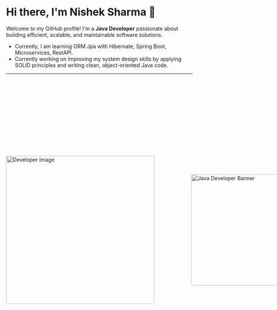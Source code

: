# Hi there, I'm Nishek Sharma 👋

Welcome to my GitHub profile! I'm a **Java Developer** passionate about building efficient, scalable, and maintainable software solutions.

- Currently, I am learning ORM Jpa with Hibernate, Spring Boot, Microservices, RestAPI.
- Currently working on improving my system design skills by applying SOLID principles and writing clean, object-oriented Java code.

---

<div style="display: flex; align-items: center;">
  <img src="https://media.istockphoto.com/id/1413922045/vector/programming-at-home.jpg?s=612x612&w=0&k=20&c=_5UhZu0-etj-lWZorNUAkF_PEqXfHpuf44dCeWeCOvc=" alt="Developer Image" width="400" style="margin-right: 100px;"/>
  <img src="https://logolook.net/wp-content/uploads/2022/11/Java-Emblem.png" alt="Java Developer Banner" width="300" />
<!-- Replace with a custom banner image URL -->

---

## 🚀 About Me

- 💼 **Current Role**: Java Developer specializing in backend development and database management.
- 💻 **Core Skills**:  HTML | CSS | JavaScript | Core Java | SQL | Python | ReactJS
- 🌐 **Frontend Development**: Crafting responsive designs with HTML, CSS, and JavaScript.
- 📊 **Database Expertise**: Writing optimized SQL queries and managing databases.
- 📚 **Learning**: Exploring advanced Java frameworks like Spring and Hibernate.
- 🎯 **Hobbies**: Problem-solving, building projects, and contributing to open-source.

---

## 🛠️ Technologies & Tools

![HTML](https://img.shields.io/badge/-HTML-E34F26?style=flat&logo=html5&logoColor=white)  
![CSS](https://img.shields.io/badge/-CSS-1572B6?style=flat&logo=css3&logoColor=white)  
![JavaScript](https://img.shields.io/badge/-JavaScript-F7DF1E?style=flat&logo=javascript&logoColor=black)  
![React](https://img.shields.io/badge/-React-61DAFB?style=flat&logo=react&logoColor=white)  
![Java](https://img.shields.io/badge/-Java-007396?style=flat&logo=java&logoColor=white)  
![SQL](https://img.shields.io/badge/-SQL-4479A1?style=flat&logo=postgresql&logoColor=white)  
![Python](https://img.shields.io/badge/-Python-3776AB?style=flat&logo=python&logoColor=white)


---

## 📈 GitHub Stats

![Your Name's GitHub stats](https://github-readme-stats.vercel.app/api?username=nisheksharma4&show_icons=true&theme=tokyonight)  
![Top Langs](https://github-readme-stats.vercel.app/api/top-langs/?username=nisheksharma4&layout=compact&theme=tokyonight)

---


## 🤝 Connect with Me

[![LinkedIn](https://img.shields.io/badge/LinkedIn-%230077B5.svg?style=flat&logo=linkedin&logoColor=white)](https://www.linkedin.com/in/nishek-sharma-33a3851a4/)  
[![Twitter](https://img.shields.io/badge/Twitter-%231DA1F2.svg?style=flat&logo=twitter&logoColor=white)](https://x.com/nishek_sharma)  


---

## 🌱 Let's Collaborate
If you’re interested in Java development, database management, or frontend technologies, feel free to reach out or contribute to my repositories. Let’s code something amazing together!

---

![Visitor Count](https://visitor-badge.laobi.icu/badge?page_id=nisheksharma4.nisheksharma4)

